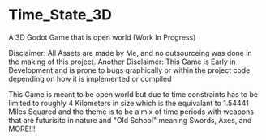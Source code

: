 # Time_State_3D
A 3D Godot Game that is open world (Work In Progress)

Disclaimer: All Assets are made by Me, and no outsourceing was done in the making of this project.
Another Disclaimer: This Game is Early in Development and is prone to bugs graphically or within the project code depending on how it is implemented or compiled

This Game is meant to be open world but due to time constraints has to be limited to roughly 4 Kilometers in size which is the equivalant to 1.54441 Miles Squared and the theme is to be a mix of time periods with weapons that are futurisitc in nature and "Old School" meaning Swords, Axes, and MORE!!!
